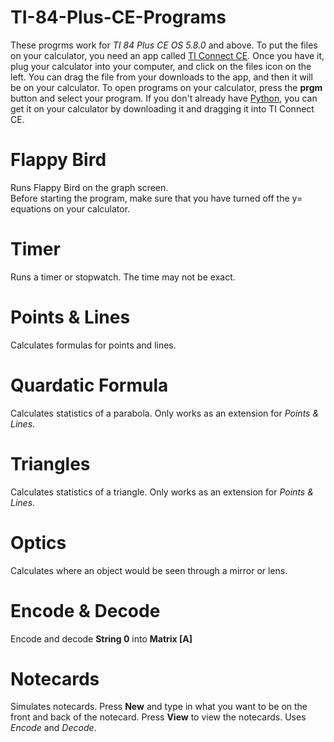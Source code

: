 # TI-84-Plus-CE-Programs
These progrms work for *TI 84 Plus CE OS 5.8.0* and above. To put the files on your calculator, you need an app called [TI Connect CE](https://education.ti.com/en/products/computer-software/ti-connect-ce-sw). Once you have it, plug your calculator into your computer, and click on the files icon on the left. You can drag the file from your downloads to the app, and then it will be on your calculator. To open programs on your calculator, press the **prgm** button and select your program. If you don't already have [Python](https://github.com/dtar-github/TI-84-Plus-CE-Programs/raw/main/Python.8ek), you can get it on your calculator by downloading it and dragging it into TI Connect CE.
# Flappy Bird
Runs Flappy Bird on the graph screen.\
Before starting the program, make sure that you have turned off the y= equations on your calculator.
# Timer
Runs a timer or stopwatch. The time may not be exact.
# Points & Lines
Calculates formulas for points and lines.
# Quardatic Formula
Calculates statistics of a parabola. Only works as an extension for *Points & Lines*.
# Triangles
Calculates statistics of a triangle. Only works as an extension for *Points & Lines*.
# Optics
Calculates where an object would be seen through a mirror or lens.
# Encode & Decode
Encode and decode **String 0** into **Matrix [A]**
# Notecards
Simulates notecards. Press **New** and type in what you want to be on the front and back of the notecard. Press **View** to view the notecards. Uses *Encode* and *Decode*.
